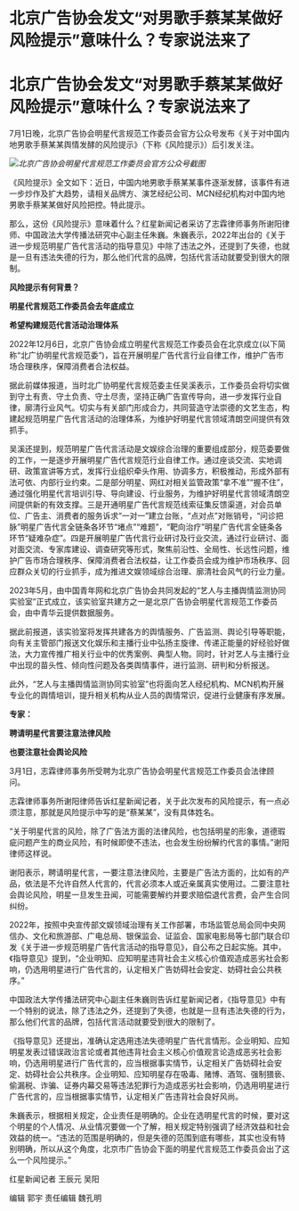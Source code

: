 # 北京广告协会发文“对男歌手蔡某某做好风险提示”意味什么？专家说法来了

# 北京广告协会发文“对男歌手蔡某某做好风险提示”意味什么？专家说法来了

7月1日晚，北京广告协会明星代言规范工作委员会官方公众号发布《关于对中国内地男歌手蔡某某舆情发酵的风险提示》（下称《风险提示》）后引发关注。

![](https://inews.gtimg.com/om_bt/OYZFKCIUQTDwDy9JPW4BpLa4O2jJ6pMeTrbz5ZirLfnHUAA/1000)_北京广告协会明星代言规范工作委员会官方公众号截图_

《风险提示》全文如下：近日，中国内地男歌手蔡某某事件逐渐发酵，该事件有进一步炒作及扩大趋势，请相关品牌方、演艺经纪公司、MCN经纪机构对中国内地男歌手蔡某某做好风险把控。特此提示。

那么，这份《风险提示》意味着什么？红星新闻记者采访了志霖律师事务所谢阳律师、中国政法大学传播法研究中心副主任朱巍。朱巍表示，2022年出台的《关于进一步规范明星广告代言活动的指导意见》中除了违法之外，还提到了失德，也就是一旦有违法失德的行为，那么他们代言的品牌，包括代言活动就要受到很大的限制。

**风险提示有何背景？**

**明星代言规范工作委员会去年底成立**

**希望构建规范代言活动治理体系**

2022年12月6日，北京广告协会成立明星代言规范工作委员会在北京成立(以下简称“北广协明星代言规范委”)，旨在开展明星广告代言行业自律工作，维护广告市场合理秩序，保障消费者合法权益。

据此前媒体报道，当时北广协明星代言规范委主任吴溪表示，工作委员会将切实做到守土有责、守土负责、守土尽责，坚持正确广告宣传导向，进一步发挥行业自律，廓清行业风气。切实与有关部门形成合力，共同营造守法崇德的文艺生态，构建起规范明星广告代言活动的治理体系，为维护好明星代言领域清朗空间提供有效抓手。

吴溪还提到，规范明星广告代言活动是文娱综合治理的重要组成部分，规范委要做的工作，一是逐步开展明星广告代言规范行业自律工作。通过座谈交流、实地调研、政策宣讲等方式，发挥行业组织牵头作用、协调多方，积极推动，形成外部有法可依、内部行业约束。二是部分明星、网红对相关监管政策“拿不准”“握不住”，通过强化明星代言培训引导、导向建设、行业服务，为维护好明星代言领域清朗空间提供新的有效支撑。三是开通明星广告代言规范线索征集反馈渠道，对会员单位、广告主、消费者的服务诉求“一对一”建立台账，“点对点”对账销号，“问诊把脉”明星广告代言全链条各环节“堵点”“难题”，“靶向治疗”明星广告代言全链条各环节“疑难杂症”。四是开展明星广告代言行业研讨及行业交流，通过行业研讨、面对面交流、专家库建设、调查研究等形式，聚焦前沿性、全局性、长远性问题，维护广告市场合理秩序、保障消费者合法权益，让工作委员会成为维护市场秩序、回应群众关切的行业抓手，成为推进文娱领域综合治理、廓清社会风气的行业力量。

2023年5月，由中国青年网和北京广告协会共同发起的“艺人与主播舆情监测协同实验室”正式成立，该实验室共建方之一是北京广告协会明星代言规范工作委员会，由中青华云提供数据服务。

据此前报道，该实验室将发挥共建各方的舆情服务、广告监测、舆论引导等职能，向有关主管部门报送文化娱乐和主播行业中弘扬主旋律、传递正能量的好经验好做法，大力宣传推广相关行业中的优秀案例、典型人物。同时，针对艺人与主播行业中出现的苗头性、倾向性问题及各类舆情事件，进行监测、研判和分析报送。

此外，“艺人与主播舆情监测协同实验室”也将面向艺人经纪机构、MCN机构开展专业化的舆情培训，提升相关机构从业人员的舆情常识，促进行业健康有序发展。

**专家：**

**聘请明星代言要注意法律风险**

**也要注意社会舆论风险**

3月1日，志霖律师事务所受聘为北京广告协会明星代言规范工作委员会法律顾问。

志霖律师事务所谢阳律师告诉红星新闻记者，关于此次发布的风险提示，有一点必须注意，那就是风险提示中写的是“蔡某某”，没有具体姓名。

“关于明星代言的风险，除了广告法方面的法律风险，也包括明星的形象，道德瑕疵问题产生的商业风险，有时候即使不违法，也会发生纷纷解约代言的事情。”谢阳律师这样说。

谢阳表示，聘请明星代言，一要注意法律风险，主要是广告法方面的，比如有的产品，依法是不允许自然人代言的，代言必须本人或近亲属真实使用过。二要注意社会舆论风险，明星一旦发生丑闻，可能需要解约并要求赔偿退代言费，会产生合同纠纷。

2022年，按照中央宣传部文娱领域治理有关工作部署，市场监管总局会同中央网信办、文化和旅游部、广电总局、银保监会、证监会、国家电影局等七部门联合印发《关于进一步规范明星广告代言活动的指导意见》，自公布之日起实施。其中，《指导意见》提到，“企业明知、应知明星违背社会主义核心价值观造成恶劣社会影响，仍选用明星进行广告代言的，认定相关广告妨碍社会安定、妨碍社会公共秩序。”

中国政法大学传播法研究中心副主任朱巍则告诉红星新闻记者，《指导意见》中有一个特别的说法，除了违法之外，还提到了失德，也就是一旦有违法失德的行为，那么他们代言的品牌，包括代言活动就要受到很大的限制了。

《指导意见》还提出，准确认定选用违法失德明星广告代言情形。企业明知、应知明星发表过错误政治言论或者其他违背社会主义核心价值观言论造成恶劣社会影响，仍选用明星进行广告代言的，应当根据事实情节，认定相关广告妨碍社会安定、妨碍社会公共秩序。企业明知、应知明星存在吸毒、赌博、酒驾、强制猥亵、偷漏税、诈骗、证券内幕交易等违法犯罪行为造成恶劣社会影响，仍选用明星进行广告代言的，应当根据事实情节，认定相关广告违背社会良好风尚。

朱巍表示，根据相关规定，企业责任是明确的。企业在选明星代言的时候，要对这个明星的个人情况、从业情况要做一个了解，相关规定特别强调了经济效益和社会效益的统一。“违法的范围是明确的，但是失德的范围到底有哪些，其实也没有特别明确，所以从这个角度，北京市广告协会下面的明星代言规范工作委员会出了这么一个风险提示。”

红星新闻记者 王辰元 吴阳

编辑 郭宇 责任编辑 魏孔明

